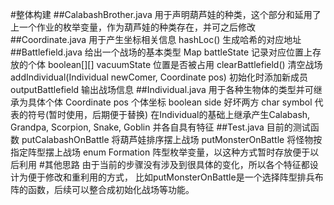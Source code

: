 #整体构建
##CalabashBrother.java
	用于声明葫芦娃的种类，这个部分和延用了上一个作业的枚举变量，作为葫芦娃的种类存在，并可之后修改
##Coordinate.java
	用于产生坐标相关信息
	hashLoc() 生成哈希的对应地址
##Battlefield.java
	给出一个战场的基本类型
	Map battleState 记录对应位置上存放的个体
	boolean[][] vacuumState 位置是否被占用
	clearBattlefield() 清空战场
	addIndividual(Individual newComer, Coordinate pos) 初始化时添加新成员
	outputBattlefield 输出战场信息
##Individual.java
	用于各种生物体的类型并可继承为具体个体
	Coordinate pos  个体坐标
	boolean side   好坏两方
	char symbol   代表的符号(暂时使用，后期便于替换)
	在Individual的基础上继承产生Calabash, Grandpa, Scorpion, Snake, Goblin 并各自具有特征
##Test.java
	目前的测试函数
	putCalabashOnBattle 将葫芦娃排序摆上战场
	putMonsterOnBattle 将怪物按指定阵型摆上战场
	enum Formation  阵型枚举变量，以这种方式暂时存放便于以后利用
#其他思路
由于当前的步骤没有涉及到很具体的变化，所以各个特征都设计为便于修改和重利用的方式，
比如putMonsterOnBattle是一个选择阵型排兵布阵的函数，后续可以整合成初始化战场等功能。

